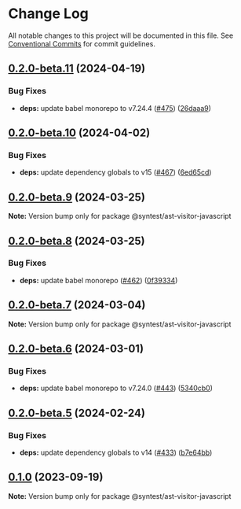# Change Log

All notable changes to this project will be documented in this file.
See [Conventional Commits](https://conventionalcommits.org) for commit guidelines.

## [0.2.0-beta.11](https://github.com/syntest-framework/syntest-javascript/compare/@syntest/ast-visitor-javascript@0.2.0-beta.10...@syntest/ast-visitor-javascript@0.2.0-beta.11) (2024-04-19)

### Bug Fixes

- **deps:** update babel monorepo to v7.24.4 ([#475](https://github.com/syntest-framework/syntest-javascript/issues/475)) ([26daaa9](https://github.com/syntest-framework/syntest-javascript/commit/26daaa9814671ca2cb72e112394ac8b368456a86))

## [0.2.0-beta.10](https://github.com/syntest-framework/syntest-javascript/compare/@syntest/ast-visitor-javascript@0.2.0-beta.9...@syntest/ast-visitor-javascript@0.2.0-beta.10) (2024-04-02)

### Bug Fixes

- **deps:** update dependency globals to v15 ([#467](https://github.com/syntest-framework/syntest-javascript/issues/467)) ([6ed65cd](https://github.com/syntest-framework/syntest-javascript/commit/6ed65cdb94acf432f194000ed90359a06fc7d858))

## [0.2.0-beta.9](https://github.com/syntest-framework/syntest-javascript/compare/@syntest/ast-visitor-javascript@0.2.0-beta.8...@syntest/ast-visitor-javascript@0.2.0-beta.9) (2024-03-25)

**Note:** Version bump only for package @syntest/ast-visitor-javascript

## [0.2.0-beta.8](https://github.com/syntest-framework/syntest-javascript/compare/@syntest/ast-visitor-javascript@0.2.0-beta.7...@syntest/ast-visitor-javascript@0.2.0-beta.8) (2024-03-25)

### Bug Fixes

- **deps:** update babel monorepo ([#462](https://github.com/syntest-framework/syntest-javascript/issues/462)) ([0f39334](https://github.com/syntest-framework/syntest-javascript/commit/0f3933497b3110e27f135863c33a92bcaf164db5))

## [0.2.0-beta.7](https://github.com/syntest-framework/syntest-javascript/compare/@syntest/ast-visitor-javascript@0.2.0-beta.6...@syntest/ast-visitor-javascript@0.2.0-beta.7) (2024-03-04)

**Note:** Version bump only for package @syntest/ast-visitor-javascript

## [0.2.0-beta.6](https://github.com/syntest-framework/syntest-javascript/compare/@syntest/ast-visitor-javascript@0.2.0-beta.5...@syntest/ast-visitor-javascript@0.2.0-beta.6) (2024-03-01)

### Bug Fixes

- **deps:** update babel monorepo to v7.24.0 ([#443](https://github.com/syntest-framework/syntest-javascript/issues/443)) ([5340cb0](https://github.com/syntest-framework/syntest-javascript/commit/5340cb03ef667efa94d06e1a2f502cd74bb00325))

## [0.2.0-beta.5](https://github.com/syntest-framework/syntest-javascript/compare/@syntest/ast-visitor-javascript@0.2.0-beta.4...@syntest/ast-visitor-javascript@0.2.0-beta.5) (2024-02-24)

### Bug Fixes

- **deps:** update dependency globals to v14 ([#433](https://github.com/syntest-framework/syntest-javascript/issues/433)) ([b7e64bb](https://github.com/syntest-framework/syntest-javascript/commit/b7e64bb8f9f4ab3d6ed70daa25fc1ebbb2e36afb))

## [0.1.0](https://github.com/syntest-framework/syntest-javascript/compare/@syntest/ast-visitor-javascript@0.1.0-beta.8...@syntest/ast-visitor-javascript@0.1.0) (2023-09-19)

**Note:** Version bump only for package @syntest/ast-visitor-javascript
